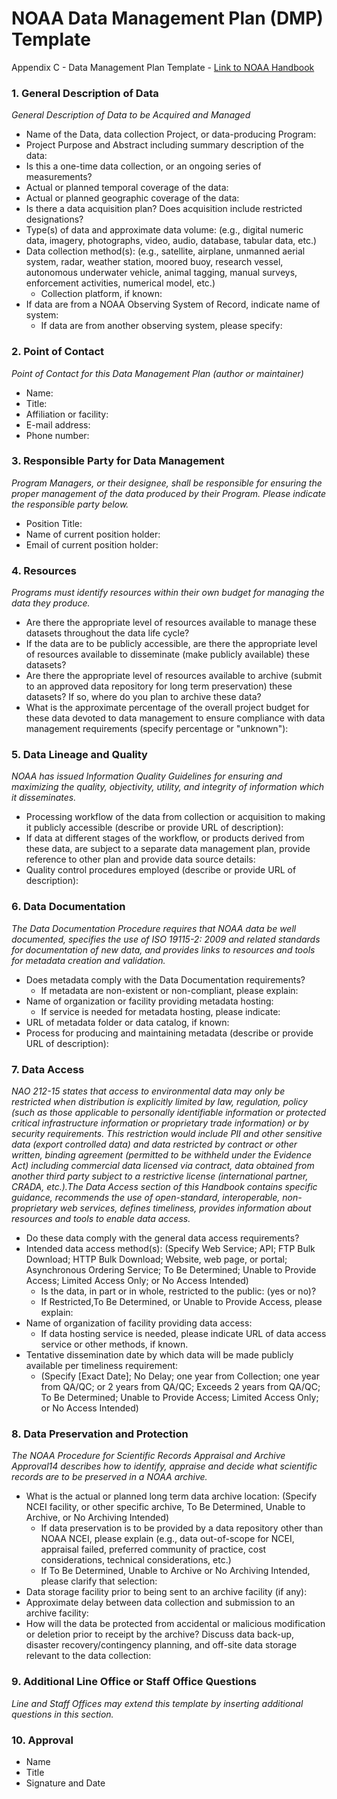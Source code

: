 # NOAA Data Management Plan (DMP) Template

Appendix C - Data Management Plan Template - [Link to NOAA Handbook](https://drive.google.com/file/d/1H0Sylq9dlby40xE27ipleWwGgQu6-rDu/view)

### 1.	General Description of Data

_General Description of Data to be Acquired and Managed_

* Name of the Data, data collection Project, or data-producing Program:
* Project Purpose and Abstract including summary description of the data:
* Is this a one-time data collection, or an ongoing series of measurements?
* Actual or planned temporal coverage of the data:
* Actual or planned geographic coverage of the data:
* Is there a data acquisition plan? Does acquisition include restricted designations?
* Type(s) of data and approximate data volume:
(e.g., digital numeric data, imagery, photographs, video, audio, database, tabular data, etc.)
* Data collection method(s):
(e.g., satellite, airplane, unmanned aerial system, radar, weather station, moored buoy, research vessel, autonomous underwater vehicle, animal tagging, manual surveys, enforcement activities, numerical model, etc.)
    * Collection platform, if known:
* If data are from a NOAA Observing System of Record, indicate name of system:
    * If data are from another observing system, please specify:

### 2. Point of Contact

_Point of Contact for this Data Management Plan (author or maintainer)_

* Name:
* Title:
* Affiliation or facility:
* E-mail address:
* Phone number:

### 3. Responsible Party for Data Management

_Program Managers, or their designee, shall be responsible for ensuring the proper management of the data produced by their Program. Please indicate the responsible party below._

* Position Title:
* Name of current position holder:
* Email of current position holder:



###	4. Resources

_Programs must identify resources within their own budget for managing the data they produce._

* Are there the appropriate level of resources available to manage these datasets throughout the data life cycle?
* If the data are to be publicly accessible, are there the appropriate level of resources available to disseminate (make publicly available) these datasets?
* Are there the appropriate level of resources available to archive (submit to an approved data repository for long term preservation) these datasets? If so, where do you plan to archive these data?
* What is the approximate percentage of the overall project budget for these data devoted to data management to ensure compliance with data management requirements (specify percentage or "unknown"):

###	5. Data Lineage and Quality

_NOAA has issued Information Quality Guidelines for ensuring and maximizing the quality, objectivity, utility, and integrity of information which it disseminates._

* Processing workflow of the data from collection or acquisition to making it publicly accessible (describe or provide URL of description):
* If data at different stages of the workflow, or products derived from these data, are subject to a separate data management plan, provide reference to other plan and provide data source details:
* Quality control procedures employed (describe or provide URL of description):

### 6. Data Documentation

_The Data Documentation Procedure requires that NOAA data be well documented, specifies the use of ISO 19115-2: 2009 and related standards for documentation of new data, and provides links to resources and tools for metadata creation and validation._

* Does metadata comply with the Data Documentation requirements?
    * If metadata are non-existent or non-compliant, please explain:
* Name of organization or facility providing metadata hosting:
    * If service is needed for metadata hosting, please indicate:
* URL of metadata folder or data catalog, if known:
* Process for producing and maintaining metadata (describe or provide URL of description):

###	7. Data Access

_NAO 212-15 states that access to environmental data may only be restricted when distribution is explicitly limited by law, regulation, policy (such as those applicable to personally identifiable information or protected critical infrastructure information or proprietary trade information) or by security requirements. This restriction would include PII and other sensitive data (export controlled data) and data restricted by contract or other written, binding agreement (permitted to be withheld under the Evidence Act) including commercial data licensed via contract, data obtained from another third party subject to a restrictive license (international partner, CRADA, etc.).The Data Access section of this Handbook contains specific guidance, recommends the use of open-standard, interoperable, non-proprietary web services, defines timeliness, provides information about resources and tools to enable data access._

* Do these data comply with the general data access requirements?
* Intended data access method(s):
(Specify Web Service; API; FTP Bulk Download; HTTP Bulk Download; Website, web page, or portal; Asynchronous Ordering Service; To Be Determined; Unable to Provide Access; Limited Access Only; or No Access Intended)
    * Is the data, in part or in whole, restricted to the public: (yes or no)?
    * If Restricted,To Be Determined, or Unable to Provide Access, please explain:
* Name of organization of facility providing data access:
    * If data hosting service is needed, please indicate URL of data access service or other methods, if known.
* Tentative dissemination date by which data will be made publicly available per timeliness requirement:
    * (Specify [Exact Date]; No Delay; one year from Collection; one year from QA/QC; or 2 years from QA/QC; Exceeds 2 years from QA/QC; To Be Determined; Unable to Provide Access; Limited Access Only; or No Access Intended)

###	8. Data Preservation and Protection

_The NOAA Procedure for Scientific Records Appraisal and Archive Approval14 describes how to identify, appraise and decide what scientific records are to be preserved in a NOAA archive._


* What is the actual or planned long term data archive location:
(Specify NCEI facility, or other specific archive, To Be Determined, Unable to Archive, or No Archiving Intended)
    * If data preservation is to be provided by a data repository other than NOAA NCEI, please explain (e.g., data out-of-scope for NCEI, appraisal failed, preferred community of practice, cost considerations, technical considerations, etc.)
    * If To Be Determined, Unable to Archive or No Archiving Intended, please clarify that selection:
* Data storage facility prior to being sent to an archive facility (if any):
* Approximate delay between data collection and submission to an archive facility:
* How will the data be protected from accidental or malicious modification or deletion prior to receipt by the archive? Discuss data back-up, disaster recovery/contingency planning, and off-site data storage relevant to the data collection:

###	9. Additional Line Office or Staff Office Questions

_Line and Staff Offices may extend this template by inserting additional questions in this section._


### 10. Approval
* Name
* Title
* Signature and Date

